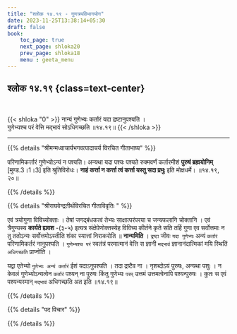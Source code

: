 ```yaml
---
title: "श्लोक १४.१९ - गुणत्रयविभागयोग"
date: 2023-11-25T13:38:14+05:30
draft: false
book:
    toc_page: true
    next_page: shloka20
    prev_page: shloka18
    menu : geeta_menu
---
```



## श्लोक १४.१९ {class=text-center}

<br/>

{{< shloka  "0"  >}}
नान्यं गुणेभ्यः कर्तारं यदा द्रष्टानुपश्यति ।    
गुणेभ्यश्च परं वेत्ति मद्भावं सोऽधिगच्छति ॥१४.१९॥
{{< /shloka >}}

---


{{% details "श्रीमन्मध्वाचार्यभगवत्पादाचर्य विरचित  गीताभाष्य" %}}

परिणामिकर्त्तारं गुणेभ्योऽन्यं न पश्यति। 
अन्यथा यदा पश्यः पश्यते रुक्मवर्णं कर्तारमीशं 
**पुरुषं ब्रह्मयोनिम्** [मुण्ड.3।1।3] इति श्रुतिविरोधः। 
**नाहं कर्त्ता न कर्त्ता त्वं कर्त्ता यस्तु सदा प्रभुः** इति 
मोक्षधर्मे। ॥१४.१९, २०॥

{{% /details %}}



{{% details "श्रीराघवेन्द्रतीर्थविरचित गीताविवृतिः " %}}

एवं त्रयोगुणा विविच्योक्ताः । तेषां जगद्बंधकत्वं तेभ्यः 
साक्षात्परंपरया च जन्यफलानि चोक्तानि । 
एवं त्रैगुण्यस्य **कार्यते ह्यवश** -(३-५) इत्यत्र
संक्षेपेणोक्तस्येह विविच्य कीर्तने कृते सति तर्हि गुणा एव 
सर्वोत्तमाः न तु ततोऽन्यः सर्वोत्तमोऽस्तीति शंका स्यात्तां 
निराकरोति ॥ **नान्यमिति** । `द्रष्टा` 
जीवः `यदा गुणेभ्यः` अन्यं `कर्तारं` परिणामिकर्तरं 
नानुपश्यति । `गुणेभ्यश्च परं`
स्वतंत्रं परमात्मानं वेत्ति स ज्ञानी `मद्भावं` 
ज्ञानानंदात्मिकां मयि स्थितिं `अधिगच्छति`
प्राप्नोति ।   

यद्वा एतेभ्यो `गुणेभ्यः अन्यं कर्तारं` ईशं यदाऽनुपश्यति । 
तदा द्रष्टैव ना । नृशब्दोऽयं पुरुषः, अन्यथा पशुः । 
न केवलं गुणेभ्योऽन्यत्वेन `कर्तारं` पश्यन्‌ ना 
पुरुषः किंतु गुणेभ्यः `परम्` उत्तमं उत्तमत्वेनापि 
पश्यन्पुरुषः । कुतः स एवं पश्यन्यस्मान् `मद्भावं` 
अधिगच्छति अत इति ॥१४.१९॥

{{% /details %}}



{{% details "पद विचार" %}}


{{% /details %}}
